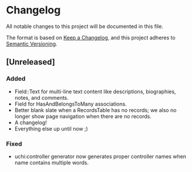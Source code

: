 # Changelog

All notable changes to this project will be documented in this file.

The format is based on [Keep a Changelog](https://keepachangelog.com/en/1.1.0/),
and this project adheres to [Semantic Versioning](https://semver.org/spec/v2.0.0.html).

## [Unreleased]

### Added

- Field::Text for multi-line text content like descriptions, biographies, notes, and comments.
- Field for HasAndBelongsToMany associations.
- Better blank slate when a RecordsTable has no records; we also no longer show page navigation when there are no records.
- A changelog!
- Everything else up until now ;)

### Fixed

- uchi:controller generator now generates proper controller names when name contains multiple words.
